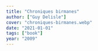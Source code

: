 ```yaml
---
title: "Chroniques birmanes"
author: ["Guy Delisle"]
cover: "chroniques-birmanes.webp"
date: "2021-01-01"
tags: ["book"]
year: "2009"
---
```

